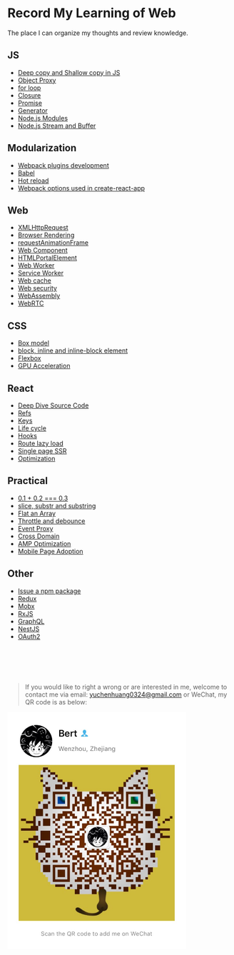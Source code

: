 # Record My Learning of Web

The place I can organize my thoughts and review knowledge.

## JS

- [Deep copy and Shallow copy in JS](/js/object_copy.md)
- [Object Proxy](/js/object_proxy.md)
- [for loop](/js/for_loop.md)
- [Closure](/js/closure.md)
- [Promise](/js/promise.md)
- [Generator](/js/generator.md)
- [Node.js Modules](/js/node_mo.md)
- [Node.js Stream and Buffer](/js/stream_buffer.md)
  
## Modularization

- [Webpack plugins development](/modularization/webpack_structure.md)
- [Babel](/modularization/babel.md)
- [Hot reload](/modularization/hot_reload.md)
- [Webpack options used in create-react-app](/modularization/webpack_options.md)

## Web

- [XMLHttpRequest](/web/xhr.md)
- [Browser Rendering](/web/browser_render.md)
- [requestAnimationFrame](/web/requestAnimationFrame.md)
- [Web Component]()
- [HTMLPortalElement]()
- [Web Worker](/web/web_worker.md)
- [Service Worker](/web/service_worker.md)
- [Web cache](/web/web_cache.md)
- [Web security](/web/web_security.md)
- [WebAssembly](/web/wasm.md)
- [WebRTC]()

## CSS

- [Box model](/css/box_model.md)
- [block, inline and inline-block element]()
- [Flexbox]()
- [GPU Acceleration]()

## React

- [Deep Dive Source Code](/react/deep_dive/README.md)
- [Refs](/react/refs.md)
- [Keys](/react/keys.md)
- [Life cycle](/react/life_cycle.md)
- [Hooks](/react/hooks.md)
- [Route lazy load](/react/lazy_load.md)
- [Single page SSR](/react/ssr.md)
- [Optimization](/react/optimization.md)

## Practical

- [0.1 + 0.2 === 0.3](/practical/epsilon.md)
- [slice, substr and substring](/practical/string_process.md)
- [Flat an Array](/practical/flat_array.md)
- [Throttle and debounce](/practical/debounce_throttle.md)
- [Event Proxy](/practical/events_proxy.md)
- [Cross Domain](/practical/cross_domain.md)
- [AMP Optimization]()
- [Mobile Page Adoption]()

## Other

- [Issue a npm package](/other/npm_issue.md)
- [Redux](/other/redux.md)
- [Mobx]()
- [RxJS](/other/rxjs.md)
- [GraphQL]()
- [NestJS](/other/nestjs.md)
- [OAuth2]()

<br />
<br />
<br />
<br />

> If you would like to right a wrong or are interested in me, welcome to contact me via email: yuchenhuang0324@gmail.com or WeChat, my QR code is as below:

<img src="assets/qr_code.jpeg" width="400"/>
